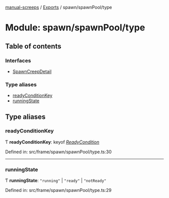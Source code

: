 [manual-screeps](../README.md) / [Exports](../modules.md) / spawn/spawnPool/type

# Module: spawn/spawnPool/type

## Table of contents

### Interfaces

- [SpawnCreepDetail](../interfaces/spawn_spawnpool_type.spawncreepdetail.md)

### Type aliases

- [readyConditionKey](spawn_spawnpool_type.md#readyconditionkey)
- [runningState](spawn_spawnpool_type.md#runningstate)

## Type aliases

### readyConditionKey

Ƭ **readyConditionKey**: keyof [*ReadyCondition*](../interfaces/spawn_spawning_readycondition.readycondition.md)

Defined in: src/frame/spawn/spawnPool/type.ts:30

___

### runningState

Ƭ **runningState**: ``"running"`` \| ``"ready"`` \| ``"notReady"``

Defined in: src/frame/spawn/spawnPool/type.ts:29

